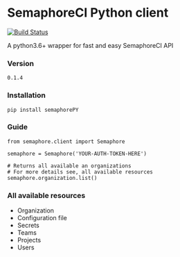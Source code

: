 # SemaphoreCI Python client


[![Build Status](https://semaphoreci.com/api/v1/michaelyusko/semaphorepy/branches/develop/badge.svg)](https://semaphoreci.com/michaelyusko/semaphorepy)


A python3.6+ wrapper for fast and easy SemaphoreCI API

### Version
```
0.1.4
```

### Installation
```
pip install semaphorePY
```

### Guide
```
from semaphore.client import Semaphore

semaphore = Semaphore('YOUR-AUTH-TOKEN-HERE')

# Returns all available an organizations
# For more details see, all available resources
semaphore.organization.list()
```

### All available resources
   * Organization
   * Configuration file
   * Secrets
   * Teams
   * Projects
   * Users
